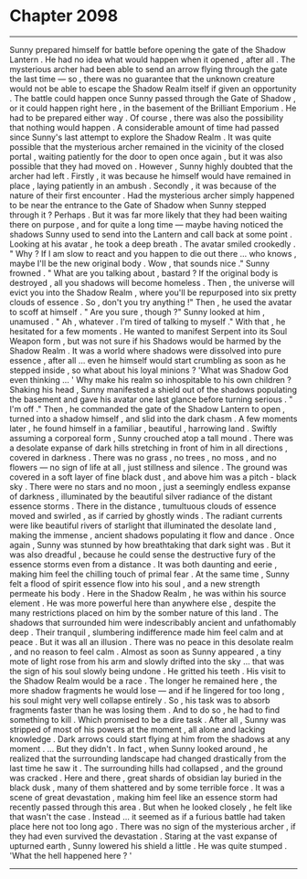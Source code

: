 
# Chapter 2098


---

Sunny prepared himself for battle before opening the gate of the Shadow Lantern .
He had no idea what would happen when it opened , after all . The mysterious archer had been able to send an arrow flying through the gate the last time — so , there was no guarantee that the unknown creature would not be able to escape the Shadow Realm itself if given an opportunity .
The battle could happen once Sunny passed through the Gate of Shadow , or it could happen right here , in the basement of the Brilliant Emporium . He had to be prepared either way .
Of course , there was also the possibility that nothing would happen .
A considerable amount of time had passed since Sunny's last attempt to explore the Shadow Realm . It was quite possible that the mysterious archer remained in the vicinity of the closed portal , waiting patiently for the door to open once again , but it was also possible that they had moved on .
However , Sunny highly doubted that the archer had left .
Firstly , it was because he himself would have remained in place , laying patiently in an ambush . Secondly , it was because of the nature of their first encounter .
Had the mysterious archer simply happened to be near the entrance to the Gate of Shadow when Sunny stepped through it ? Perhaps . But it was far more likely that they had been waiting there on purpose , and for quite a long time — maybe having noticed the shadows Sunny used to send into the Lantern and call back at some point .
Looking at his avatar , he took a deep breath .
The avatar smiled crookedly .
" Why ? If I am slow to react and you happen to die out there … who knows , maybe I'll be the new original body . Wow , that sounds nice ."
Sunny frowned .
" What are you talking about , bastard ? If the original body is destroyed , all you shadows will become homeless . Then , the universe will evict you into the Shadow Realm , where you'll be repurposed into six pretty clouds of essence . So , don't you try anything !"
Then , he used the avatar to scoff at himself .
" Are you sure , though ?"
Sunny looked at him , unamused .
" Ah , whatever . I'm tired of talking to myself ."
With that , he hesitated for a few moments .
He wanted to manifest Serpent into its Soul Weapon form , but was not sure if his Shadows would be harmed by the Shadow Realm . It was a world where shadows were dissolved into pure essence , after all … even he himself would start crumbling as soon as he stepped inside , so what about his loyal minions ?
'What was Shadow God even thinking … '
Why make his realm so inhospitable to his own children ?
Shaking his head , Sunny manifested a shield out of the shadows populating the basement and gave his avatar one last glance before turning serious .
" I'm off ."
Then , he commanded the gate of the Shadow Lantern to open , turned into a shadow himself , and slid into the dark chasm .
A few moments later , he found himself in a familiar , beautiful , harrowing land .
Swiftly assuming a corporeal form , Sunny crouched atop a tall mound . There was a desolate expanse of dark hills stretching in front of him in all directions , covered in darkness . There was no grass , no trees , no moss , and no flowers — no sign of life at all , just stillness and silence .
The ground was covered in a soft layer of fine black dust , and above him was a pitch - black sky . There were no stars and no moon , just a seemingly endless expanse of darkness , illuminated by the beautiful silver radiance of the distant essence storms .
There in the distance , tumultuous clouds of essence moved and swirled , as if carried by ghostly winds . The radiant currents were like beautiful rivers of starlight that illuminated the desolate land , making the immense , ancient shadows populating it flow and dance .
Once again , Sunny was stunned by how breathtaking that dark sight was .
But it was also dreadful , because he could sense the destructive fury of the essence storms even from a distance . It was both daunting and eerie , making him feel the chilling touch of primal fear .
At the same time , Sunny felt a flood of spirit essence flow into his soul , and a new strength permeate his body . Here in the Shadow Realm , he was within his source element . He was more powerful here than anywhere else , despite the many restrictions placed on him by the somber nature of this land .
The shadows that surrounded him were indescribably ancient and unfathomably deep . Their tranquil , slumbering indifference made him feel calm and at peace .
But it was all an illusion .
There was no peace in this desolate realm , and no reason to feel calm .
Almost as soon as Sunny appeared , a tiny mote of light rose from his arm and slowly drifted into the sky … that was the sign of his soul slowly being undone .
He gritted his teeth .
His visit to the Shadow Realm would be a race . The longer he remained here , the more shadow fragments he would lose — and if he lingered for too long , his soul might very well collapse entirely . So , his task was to absorb fragments faster than he was losing them .
And to do so , he had to find something to kill .
Which promised to be a dire task . After all , Sunny was stripped of most of his powers at the moment , all alone and lacking knowledge .
Dark arrows could start flying at him from the shadows at any moment .
… But they didn't .
In fact , when Sunny looked around , he realized that the surrounding landscape had changed drastically from the last time he saw it .
The surrounding hills had collapsed , and the ground was cracked . Here and there , great shards of obsidian lay buried in the black dusk , many of them shattered and by some terrible force . It was a scene of great devastation , making him feel like an essence storm had recently passed through this area .
But when he looked closely , he felt like that wasn't the case . Instead … it seemed as if a furious battle had taken place here not too long ago .
There was no sign of the mysterious archer , if they had even survived the devastation .
Staring at the vast expanse of upturned earth , Sunny lowered his shield a little .
He was quite stumped .
'What the hell happened here ? '

---

